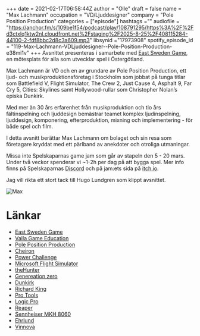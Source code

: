 +++ 
date = 2021-02-17T06:58:44Z
author = "Olle"
draft = false
name = "Max Lachmann"
occupation = "VD/Ljuddesigner"
company = "Pole Position Production"
categories = ["episode"]
hashtags =""
audiofile = "https://anchor.fm/s/109be1f54/podcast/play/108791295/https%3A%2F%2Fd3ctxlq1ktw2nl.cloudfront.net%2Fstaging%2F2025-8-25%2F408115284-44100-2-fdf8bbc2d8c3a609.mp3"
libsynid ="17973908"
spotify_episode_id = "119-Max-Lachmann-VDLjuddesigner--Pole-Position-Production-e38mi1v"
+++ 
Avsnittet presenteras i samarbete med [East Sweden Game](http://www.eastswedengame.se), en mötesplats för alla som utvecklar spel i Östergötland.

Max Lachmann är VD och en av grundare av Pole Position Production, ett ljud- och musikproduktionsföretag i Stockholm som jobbat på tunga titlar som Battlefield V, Flight Simulator, The Crew 2, Just Cause 4, Asphalt 9, Far Cry 5, Cities: Skylines samt Hollywood-rullar som Christopher Nolan’s episka Dunkirk.

Med mer än 30 års erfarenhet från musikproduktion och tio års fältinspelning och ljuddesign bemästrar teamet komplex ljudinspelning, ljuddesign, komponering, efterproduktion, mixning och implementering - för både spel och film.

I detta avsnitt berättar Max Lachmann om bolaget och sin resa som företagare kryddat med ett pärlband av anekdoter och otroliga utmaningar.

Missa inte Spelskaparnas game jam som går av stapeln den 5 - 20 mars. Under två veckor spenderar vi ~1-2h per dag på att bygga spel. Mer info finns på Spelskaparnas [Discord](https://discord.gg/pkVj84z) och på jam:ets sida på [itch.io](https://itch.io/jam/fusk).

Jag vill rikta ett stort tack till Hugo Lundgren som klippt avsnittet.

![Max](/img/max.jpeg)
# Länkar 
* [East Sweden Game](http://www.eastswedengame.se)
* [Valla Game Education](https://www.vallagame.se/events/)
* [Pole Position Production](https://pole.se/)
* [Cheiron](https://sverigesradio.se/artikel/5472825)
* [Power Challenge](https://en.wikipedia.org/wiki/Power_Challenge)
* [Microsoft Flight Simulator](https://www.youtube.com/watch?v=xQukudj77L8&ab_channel=JonathanLundkvist)
* [theHunter](https://www.youtube.com/watch?v=Dq2AKGBpOjQ&ab_channel=Flinter)
* [Genereation zero](https://www.youtube.com/watch?v=MBuq3Lj0Hqc&ab_channel=MKIceAndFire)
* [Dunkirk](https://www.youtube.com/watch?v=F-eMt3SrfFU&ab_channel=WarnerBros.Pictures)
* [Richard King](https://www.imdb.com/name/nm0455185/)
* [Pro Tools](https://www.avid.com/pro-tools)
* [Logic Pro](https://www.apple.com/logic-pro/)
* [Reaper](https://www.reaper.fm/)
* [Sennheiser MKH 8060](https://www.youtube.com/watch?v=qG9UJqxe87s&ab_channel=SamMalleryVideos)
* [Ehrlund](https://ehrlund.se/?v=f003c44deab6)
* [Vinnova](https://www.vinnova.se/)
